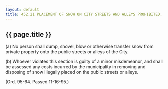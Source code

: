 ---
layout: default 
title: 452.21 PLACEMENT OF SNOW ON CITY STREETS AND ALLEYS PROHIBITED.---

{{ page.title }}
----------------

​(a) No person shall dump, shovel, blow or otherwise transfer snow from
private property onto the public streets or alleys of the City.

​(b) Whoever violates this section is guilty of a minor misdemeanor, and
shall be assessed any costs incurred by the municipality in removing and
disposing of snow illegally placed on the public streets or alleys.

(Ord. 95-64. Passed 11-16-95.)
